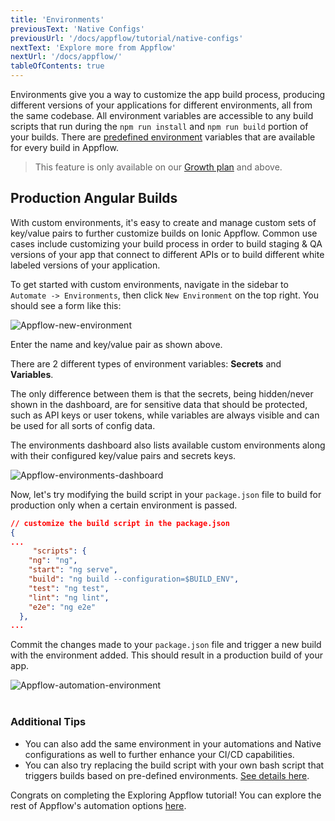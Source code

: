 ```yaml
---
title: 'Environments'
previousText: 'Native Configs'
previousUrl: '/docs/appflow/tutorial/native-configs'
nextText: 'Explore more from Appflow'
nextUrl: '/docs/appflow/'
tableOfContents: true
---
```


Environments give you a way to customize the app build process, producing different versions of your applications for different environments, all from the same codebase. All environment variables are accessible to any build scripts that run during the `npm run install` and `npm run build` portion of your builds. There are [predefined environment](/docs/appflow/automation/environments#predefined-environments) variables that are available for every build in Appflow.

> This feature is only available on our <a href="https://ionicframework.com/pricing" target="_blank">Growth plan</a> and above.

## Production Angular Builds

With custom environments, it's easy to create and manage custom sets of key/value pairs to further customize builds on Ionic Appflow. Common use cases include customizing your build process in order to build staging & QA versions of your app that connect to different APIs or to build different white labeled versions of your application.

To get started with custom environments, navigate in the sidebar to `Automate -> Environments`, then click `New Environment` on the top right. You should see a form like this:

![Appflow-new-environment](/docs/assets/img/appflow/tutorial/new-environment.png)

Enter the name and key/value pair as shown above.

There are 2 different types of environment variables: **Secrets** and **Variables**.

The only difference between them is that the secrets, being hidden/never shown in the dashboard, are for sensitive data that should be protected, such as API keys or user tokens, while variables are always visible and can be used for all sorts of config data.

The environments dashboard also lists available custom environments along with their configured key/value pairs and secrets keys.

![Appflow-environments-dashboard](/docs/assets/img/appflow/tutorial/environments-dashboard.png)

Now, let's try modifying the build script in your `package.json` file to build for production only when a certain environment is passed.

```json
// customize the build script in the package.json
{
...
     "scripts": {
    "ng": "ng",
    "start": "ng serve",
    "build": "ng build --configuration=$BUILD_ENV",
    "test": "ng test",
    "lint": "ng lint",
    "e2e": "ng e2e"
  },
...
```

Commit the changes made to your `package.json` file and trigger a new build with the environment added. This should result in a production build of your app.

![Appflow-automation-environment](/docs/assets/img/appflow/tutorial/automation-environment.png)<br /><br />

### Additional Tips

* You can also add the same environment in your automations and Native configurations as well to further enhance your CI/CD capabilities.
* You can also try replacing the build script with your own bash script that triggers builds based on pre-defined environments. [See details here](https://ionicframework.com/docs/appflow/automation/environments#usage).

Congrats on completing the Exploring Appflow tutorial! You can explore the rest of Appflow's automation options [here](/docs/appflow).
